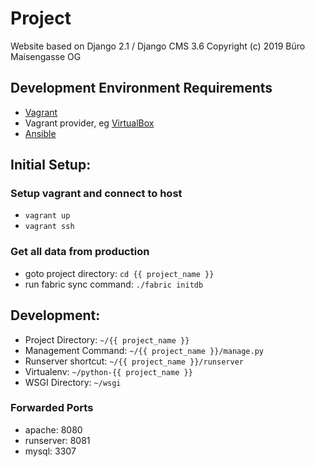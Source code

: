 Project
=======

Website based on Django 2.1 / Django CMS 3.6
Copyright (c) 2019 Büro Maisengasse OG

Development Environment Requirements
---

- [Vagrant](https://www.vagrantup.com)
- Vagrant provider, eg [VirtualBox](https://www.virtualbox.org/wiki/Downloads)
- [Ansible](https://www.ansible.com)


Initial Setup:
---

### Setup vagrant and connect to host

- `vagrant up`
- `vagrant ssh`


### Get all data from production

- goto project directory: `cd {{ project_name }}`
- run fabric sync command: `./fabric initdb`


Development:
---

- Project Directory: `~/{{ project_name }}`
- Management Command: `~/{{ project_name }}/manage.py`
- Runserver shortcut: `~/{{ project_name }}/runserver`
- Virtualenv: `~/python-{{ project_name }}`
- WSGI Directory: `~/wsgi`

### Forwarded Ports

- apache: 8080
- runserver: 8081
- mysql: 3307
